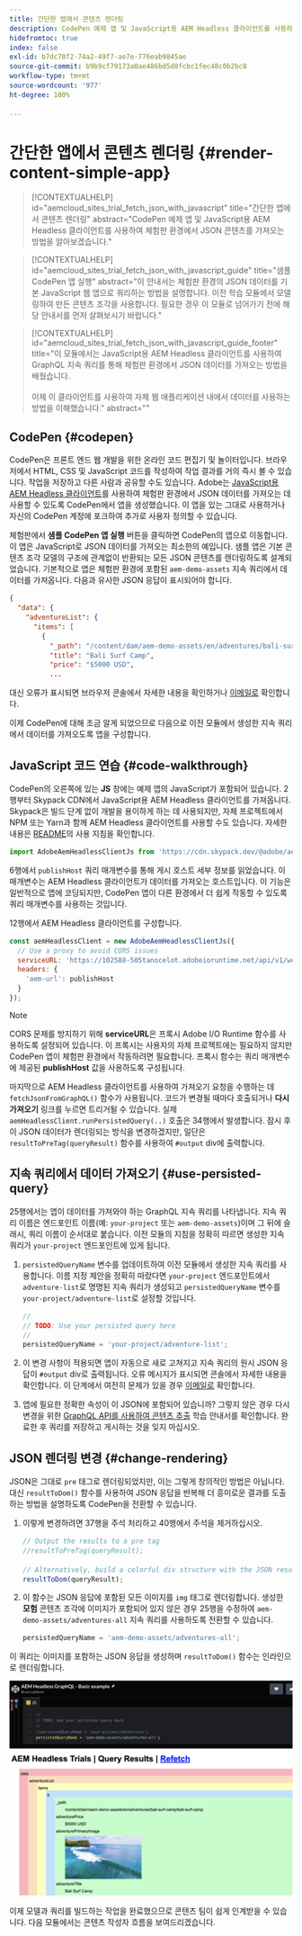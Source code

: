 ```yaml
---
title: 간단한 앱에서 콘텐츠 렌더링
description: CodePen 예제 앱 및 JavaScript용 AEM Headless 클라이언트를 사용하여 체험판 환경에서 JSON 콘텐츠를 가져오는 방법을 알아보겠습니다.
hidefromtoc: true
index: false
exl-id: b7dc70f2-74a2-49f7-ae7e-776eab9845ae
source-git-commit: b9b9cf79173a0ae486bd5d8fcbc1fec48c0b2bc8
workflow-type: tm+mt
source-wordcount: '977'
ht-degree: 100%

---
```



# 간단한 앱에서 콘텐츠 렌더링 {#render-content-simple-app}

>[!CONTEXTUALHELP]
>id="aemcloud_sites_trial_fetch_json_with_javascript"
>title="간단한 앱에서 콘텐츠 렌더링"
>abstract="CodePen 예제 앱 및 JavaScript용 AEM Headless 클라이언트를 사용하여 체험판 환경에서 JSON 콘텐츠를 가져오는 방법을 알아보겠습니다."

>[!CONTEXTUALHELP]
>id="aemcloud_sites_trial_fetch_json_with_javascript_guide"
>title="샘플 CodePen 앱 실행"
>abstract="이 안내서는 체험판 환경의 JSON 데이터를 기본 JavaScript 웹 앱으로 쿼리하는 방법을 설명합니다. 이전 학습 모듈에서 모델링하여 만든 콘텐츠 조각을 사용합니다. 필요한 경우 이 모듈로 넘어가기 전에 해당 안내서를 먼저 살펴보시기 바랍니다."

>[!CONTEXTUALHELP]
>id="aemcloud_sites_trial_fetch_json_with_javascript_guide_footer"
>title="이 모듈에서는 JavaScript용 AEM Headless 클라이언트를 사용하여 GraphQL 지속 쿼리를 통해 체험판 환경에서 JSON 데이터를 가져오는 방법을 배웠습니다.<br><br>이제 이 클라이언트를 사용하여 자체 웹 애플리케이션 내에서 데이터를 사용하는 방법을 이해했습니다."
>abstract=""

## CodePen {#codepen}

CodePen은 프론트 엔드 웹 개발을 위한 온라인 코드 편집기 및 놀이터입니다. 브라우저에서 HTML, CSS 및 JavaScript 코드를 작성하여 작업 결과를 거의 즉시 볼 수 있습니다. 작업을 저장하고 다른 사람과 공유할 수도 있습니다. Adobe는 [JavaScript용 AEM Headless 클라이언트](https://github.com/adobe/aem-headless-client-js)를 사용하여 체험판 환경에서 JSON 데이터를 가져오는 데 사용할 수 있도록 CodePen에서 앱을 생성했습니다. 이 앱을 있는 그대로 사용하거나 자신의 CodePen 계정에 포크하여 추가로 사용자 정의할 수 있습니다.

체험판에서 **샘플 CodePen 앱 실행** 버튼을 클릭하면 CodePen의 앱으로 이동합니다. 이 앱은 JavaScript로 JSON 데이터를 가져오는 최소한의 예입니다. 샘플 앱은 기본 콘텐츠 조각 모델의 구조에 관계없이 반환되는 모든 JSON 콘텐츠를 렌더링하도록 설계되었습니다. 기본적으로 앱은 체험판 환경에 포함된 `aem-demo-assets` 지속 쿼리에서 데이터를 가져옵니다. 다음과 유사한 JSON 응답이 표시되어야 합니다.

```json
{
  "data": {
    "adventureList": {
      "items": [
        {
          "_path": "/content/dam/aem-demo-assets/en/adventures/bali-surf-camp/bali-surf-camp",
          "title": "Bali Surf Camp",
          "price": "$5000 USD",
          ...
```

대신 오류가 표시되면 브라우저 콘솔에서 자세한 내용을 확인하거나 [이메일로](mailto:aem-headless-trials-support@adobe.com?subject=AEM%20Trials%20support%20request) 확인합니다.

이제 CodePen에 대해 조금 알게 되었으므로 다음으로 이전 모듈에서 생성한 지속 쿼리에서 데이터를 가져오도록 앱을 구성합니다.

## JavaScript 코드 연습 {#code-walkthrough}

CodePen의 오른쪽에 있는 **JS** 창에는 예제 앱의 JavaScript가 포함되어 있습니다. 2행부터 Skypack CDN에서 JavaScript용 AEM Headless 클라이언트를 가져옵니다. Skypack은 빌드 단계 없이 개발을 용이하게 하는 데 사용되지만, 자체 프로젝트에서 NPM 또는 Yarn과 함께 AEM Headless 클라이언트를 사용할 수도 있습니다. 자세한 내용은 [README](https://github.com/adobe/aem-headless-client-js#aem-headless-client-for-javascript)의 사용 지침을 확인합니다.

```javascript
import AdobeAemHeadlessClientJs from 'https://cdn.skypack.dev/@adobe/aem-headless-client-js@v3.2.0';
```

6행에서 `publishHost` 쿼리 매개변수를 통해 게시 호스트 세부 정보를 읽었습니다. 이 매개변수는 AEM Headless 클라이언트가 데이터를 가져오는 호스트입니다. 이 기능은 일반적으로 앱에 코딩되지만, CodePen 앱이 다른 환경에서 더 쉽게 작동할 수 있도록 쿼리 매개변수를 사용하는 것입니다.

12행에서 AEM Headless 클라이언트를 구성합니다.

```javascript
const aemHeadlessClient = new AdobeAemHeadlessClientJs({
  // Use a proxy to avoid CORS issues
  serviceURL: 'https://102588-505tanocelot.adobeioruntime.net/api/v1/web/aem/proxy',
  headers: {
    'aem-url': publishHost
  }
});
```

>[!NOTE]
>
>CORS 문제를 방지하기 위해 **serviceURL**&#x200B;은 프록시 Adobe I/O Runtime 함수를 사용하도록 설정되어 있습니다. 이 프록시는 사용자의 자체 프로젝트에는 필요하지 않지만 CodePen 앱이 체험판 환경에서 작동하려면 필요합니다. 프록시 함수는 쿼리 매개변수에 제공된 **publishHost** 값을 사용하도록 구성됩니다.

마지막으로 AEM Headless 클라이언트를 사용하여 가져오기 요청을 수행하는 데 `fetchJsonFromGraphQL()` 함수가 사용됩니다. 코드가 변경될 때마다 호출되거나 **다시 가져오기** 링크를 누르면 트리거될 수 있습니다. 실제 `aemHeadlessClient.runPersistedQuery(..)` 호출은 34행에서 발생합니다. 잠시 후 이 JSON 데이터가 렌더링되는 방식을 변경하겠지만, 일단은 `resultToPreTag(queryResult)` 함수를 사용하여 `#output` div에 출력합니다.

## 지속 쿼리에서 데이터 가져오기 {#use-persisted-query}

25행에서는 앱이 데이터를 가져와야 하는 GraphQL 지속 쿼리를 나타냅니다. 지속 쿼리 이름은 엔드포인트 이름(예: `your-project` 또는 `aem-demo-assets`)이며 그 뒤에 슬래시, 쿼리 이름이 순서대로 붙습니다. 이전 모듈의 지침을 정확히 따르면 생성한 지속 쿼리가 `your-project` 엔드포인트에 있게 됩니다.

1. `persistedQueryName` 변수를 업데이트하여 이전 모듈에서 생성한 지속 쿼리를 사용합니다. 이름 지정 제안을 정확히 따랐다면 `your-project` 엔드포인트에서 `adventure-list`로 명명된 지속 쿼리가 생성되고 `persistedQueryName` 변수를 `your-project/adventure-list`로 설정할 것입니다.

   ```javascript
   //
   // TODO: Use your persisted query here
   //
   persistedQueryName = 'your-project/adventure-list';
   ```

1. 이 변경 사항이 적용되면 앱이 자동으로 새로 고쳐지고 지속 쿼리의 원시 JSON 응답이 `#output` div로 출력됩니다. 오류 메시지가 표시되면 콘솔에서 자세한 내용을 확인합니다. 이 단계에서 여전히 문제가 있을 경우 [이메일로](mailto:aem-headless-trials-support@adobe.com?subject=AEM%20Trials%20support%20request) 확인합니다.

1. 앱에 필요한 정확한 속성이 이 JSON에 포함되어 있습니까? 그렇지 않은 경우 다시 변경을 위한 [GraphQL API를 사용하여 콘텐츠 추출](https://experience.adobe.com/experiencemanager/learn/extract_content_using_graphql) 학습 안내서를 확인합니다. 완료한 후 쿼리를 저장하고 게시하는 것을 잊지 마십시오.

## JSON 렌더링 변경 {#change-rendering}

JSON은 그대로 `pre` 태그로 렌더링되었지만, 이는 그렇게 창의적인 방법은 아닙니다. 대신 `resultToDom()` 함수를 사용하여 JSON 응답을 반복해 더 흥미로운 결과를 도출하는 방법을 설명하도록 CodePen을 전환할 수 있습니다.

1. 이렇게 변경하려면 37행을 주석 처리하고 40행에서 주석을 제거하십시오.

   ```javascript
   // Output the results to a pre tag
   //resultToPreTag(queryResult);
   
   // Alternatively, build a colorful div structure with the JSON results and render images inline
   resultToDom(queryResult);
   ```

1. 이 함수는 JSON 응답에 포함된 모든 이미지를 `img` 태그로 렌더링합니다. 생성한 **모험** 콘텐츠 조각에 이미지가 포함되어 있지 않은 경우 25행을 수정하여 `aem-demo-assets/adventures-all` 지속 쿼리를 사용하도록 전환할 수 있습니다.

   ```javascript
   persistedQueryName = 'aem-demo-assets/adventures-all';
   ```

이 쿼리는 이미지를 포함하는 JSON 응답을 생성하며 `resultToDom()` 함수는 인라인으로 렌더링합니다.

![adventures-all 쿼리 결과 및 resultToDom 렌더링 함수](assets/do-not-localize/adventures-all-query-result.png)

이제 모델과 쿼리를 빌드하는 작업을 완료했으므로 콘텐츠 팀이 쉽게 인계받을 수 있습니다. 다음 모듈에서는 콘텐츠 작성자 흐름을 보여드리겠습니다.
